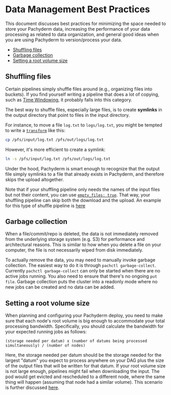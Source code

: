 # Data Management Best Practices

This document discusses best practices for minimizing the space needed to store your Pachyderm data, increasing the performance of your data processing as related to data organization, and general good ideas when you are using Pachyderm to version/process your data.

- [Shuffling files](#shuffling-files)
- [Garbage collection](#garbage-collection)
- [Setting a root volume size](#setting-a-root-volume-size)

## Shuffling files

Certain pipelines simply shuffle files around (e.g., organizing files into buckets).  If you find yourself writing a pipeline that does a lot of copying, such as [Time Windowing](http://docs.pachyderm.io/en/latest/cookbook/time_windows.html), it probably falls into this category.

The best way to shuffle files, especially large files, is to create **symlinks** in the output directory that point to files in the input directory.

For instance, to move a file `log.txt` to `logs/log.txt`, you might be tempted to write a [`transform`](http://pachyderm.readthedocs.io/en/latest/reference/pipeline_spec.html#transform-required) like this:

```sh
cp /pfs/input/log.txt /pfs/out/logs/log.txt
```

However, it's more efficient to create a symlink:

```sh
ln -s /pfs/input/log.txt /pfs/out/logs/log.txt
```

Under the hood, Pachyderm is smart enough to recognize that the output file simply symlinks to a file that already exists in Pachyderm, and therefore skips the upload altogether.

Note that if your shuffling pipeline only needs the names of the input files but not their content, you can use [`empty_files: true`](http://pachyderm.readthedocs.io/en/latest/reference/pipeline_spec.html#pfs-input).  That way, your shuffling pipeline can skip both the download and the upload. An example for this type of shuffle pipeline is [here](https://github.com/pachyderm/pachyderm/tree/master/examples/shuffle)

## Garbage collection

When a file/commit/repo is deleted, the data is not immediately removed from the underlying storage system (e.g. S3) for performance and architectural reasons.  This is similar to how when you delete a file on your computer, the file is not necessarily wiped from disk immediately.

To actually remove the data, you may need to manually invoke garbage collection.  The easiest way to do it is through `pachctl garbage-collect`.  Currently `pachctl garbage-collect` can only be started when there are no active jobs running.  You also need to ensure that there's no ongoing `put file`.  Garbage collection puts the cluster into a readonly mode where no new jobs can be created and no data can be added.

## Setting a root volume size

When planning and configuring your Pachyderm deploy, you need to make sure that each node's root volume is big enough to accommodate your total processing bandwidth. Specifically, you should calculate the bandwidth for your expected running jobs as follows:

```
(storage needed per datum) x (number of datums being processed simultaneously) / (number of nodes)
```

Here, the storage needed per datum should be the storage needed for the largest "datum" you expect to process anywhere on your DAG plus the size of the output files that will be written for that datum.  If your root volume size is not large enough, pipelines might fail when downloading the input. The pod would get evicted and rescheduled to a different node, where the same thing will happen (assuming that node had a similar volume). This scenario is further discussed [here](general_troubleshooting.html#all-your-pods--jobs-get-evicted).
